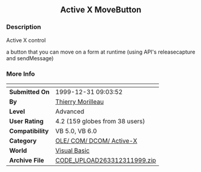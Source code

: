 ﻿<div align="center">

## Active X MoveButton


</div>

### Description

Active X control

a button that you can move on a form at runtime (using API's releasecapture and sendMessage)
 
### More Info
 


<span>             |<span>
---                |---
**Submitted On**   |1999-12-31 09:03:52
**By**             |[Thierry Morilleau](https://github.com/Planet-Source-Code/PSCIndex/blob/master/ByAuthor/thierry-morilleau.md)
**Level**          |Advanced
**User Rating**    |4.2 (159 globes from 38 users)
**Compatibility**  |VB 5\.0, VB 6\.0
**Category**       |[OLE/ COM/ DCOM/ Active\-X](https://github.com/Planet-Source-Code/PSCIndex/blob/master/ByCategory/ole-com-dcom-active-x__1-29.md)
**World**          |[Visual Basic](https://github.com/Planet-Source-Code/PSCIndex/blob/master/ByWorld/visual-basic.md)
**Archive File**   |[CODE\_UPLOAD263312311999\.zip](https://github.com/Planet-Source-Code/thierry-morilleau-active-x-movebutton__1-5218/archive/master.zip)








